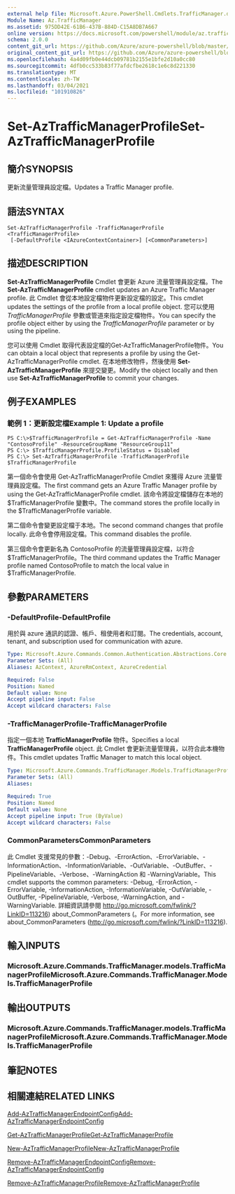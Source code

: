 ```yaml
---
external help file: Microsoft.Azure.PowerShell.Cmdlets.TrafficManager.dll-Help.xml
Module Name: Az.TrafficManager
ms.assetid: 975DD42E-61B6-437B-884D-C15A8DB7A667
online version: https://docs.microsoft.com/powershell/module/az.trafficmanager/set-aztrafficmanagerprofile
schema: 2.0.0
content_git_url: https://github.com/Azure/azure-powershell/blob/master/src/TrafficManager/TrafficManager/help/Set-AzTrafficManagerProfile.md
original_content_git_url: https://github.com/Azure/azure-powershell/blob/master/src/TrafficManager/TrafficManager/help/Set-AzTrafficManagerProfile.md
ms.openlocfilehash: 4a4d09fb0e44dcb09781b2155e1bfe2d10a0cc80
ms.sourcegitcommit: 4dfb0cc533b83f77afdcfbe2618c1e6c8d221330
ms.translationtype: MT
ms.contentlocale: zh-TW
ms.lasthandoff: 03/04/2021
ms.locfileid: "101910826"
---
```

# <span data-ttu-id="7b1cc-101">Set-AzTrafficManagerProfile</span><span class="sxs-lookup"><span data-stu-id="7b1cc-101">Set-AzTrafficManagerProfile</span></span>

## <span data-ttu-id="7b1cc-102">簡介</span><span class="sxs-lookup"><span data-stu-id="7b1cc-102">SYNOPSIS</span></span>
<span data-ttu-id="7b1cc-103">更新流量管理員設定檔。</span><span class="sxs-lookup"><span data-stu-id="7b1cc-103">Updates a Traffic Manager profile.</span></span>

## <span data-ttu-id="7b1cc-104">語法</span><span class="sxs-lookup"><span data-stu-id="7b1cc-104">SYNTAX</span></span>

```
Set-AzTrafficManagerProfile -TrafficManagerProfile <TrafficManagerProfile>
 [-DefaultProfile <IAzureContextContainer>] [<CommonParameters>]
```

## <span data-ttu-id="7b1cc-105">描述</span><span class="sxs-lookup"><span data-stu-id="7b1cc-105">DESCRIPTION</span></span>
<span data-ttu-id="7b1cc-106">**Set-AzTrafficManagerProfile** Cmdlet 會更新 Azure 流量管理員設定檔。</span><span class="sxs-lookup"><span data-stu-id="7b1cc-106">The **Set-AzTrafficManagerProfile** cmdlet updates an Azure Traffic Manager profile.</span></span>
<span data-ttu-id="7b1cc-107">此 Cmdlet 會從本地設定檔物件更新設定檔的設定。</span><span class="sxs-lookup"><span data-stu-id="7b1cc-107">This cmdlet updates the settings of the profile from a local profile object.</span></span>
<span data-ttu-id="7b1cc-108">您可以使用 *TrafficManagerProfile* 參數或管道來指定設定檔物件。</span><span class="sxs-lookup"><span data-stu-id="7b1cc-108">You can specify the profile object either by using the *TrafficManagerProfile* parameter or by using the pipeline.</span></span>

<span data-ttu-id="7b1cc-109">您可以使用 Cmdlet 取得代表設定檔的Get-AzTrafficManagerProfile物件。</span><span class="sxs-lookup"><span data-stu-id="7b1cc-109">You can obtain a local object that represents a profile by using the Get-AzTrafficManagerProfile cmdlet.</span></span>
<span data-ttu-id="7b1cc-110">在本地修改物件，然後使用 **Set-AzTrafficManagerProfile** 來提交變更。</span><span class="sxs-lookup"><span data-stu-id="7b1cc-110">Modify the object locally and then use **Set-AzTrafficManagerProfile** to commit your changes.</span></span>

## <span data-ttu-id="7b1cc-111">例子</span><span class="sxs-lookup"><span data-stu-id="7b1cc-111">EXAMPLES</span></span>

### <span data-ttu-id="7b1cc-112">範例 1：更新設定檔</span><span class="sxs-lookup"><span data-stu-id="7b1cc-112">Example 1: Update a profile</span></span>
```
PS C:\>$TrafficManagerProfile = Get-AzTrafficManagerProfile -Name "ContosoProfile" -ResourceGroupName "ResourceGroup11" 
PS C:\> $TrafficManagerProfile.ProfileStatus = Disabled
PS C:\> Set-AzTrafficManagerProfile -TrafficManagerProfile $TrafficManagerProfile
```

<span data-ttu-id="7b1cc-113">第一個命令會使用 Get-AzTrafficManagerProfile Cmdlet 來獲得 Azure 流量管理員設定檔。</span><span class="sxs-lookup"><span data-stu-id="7b1cc-113">The first command gets an Azure Traffic Manager profile by using the Get-AzTrafficManagerProfile cmdlet.</span></span>
<span data-ttu-id="7b1cc-114">該命令將設定檔儲存在本地的 $TrafficManagerProfile 變數中。</span><span class="sxs-lookup"><span data-stu-id="7b1cc-114">The command stores the profile locally in the $TrafficManagerProfile variable.</span></span>

<span data-ttu-id="7b1cc-115">第二個命令會變更設定檔于本地。</span><span class="sxs-lookup"><span data-stu-id="7b1cc-115">The second command changes that profile locally.</span></span>
<span data-ttu-id="7b1cc-116">此命令會停用設定檔。</span><span class="sxs-lookup"><span data-stu-id="7b1cc-116">This command disables the profile.</span></span>

<span data-ttu-id="7b1cc-117">第三個命令會更新名為 ContosoProfile 的流量管理員設定檔，以符合 $TrafficManagerProfile。</span><span class="sxs-lookup"><span data-stu-id="7b1cc-117">The third command updates the Traffic Manager profile named ContosoProfile to match the local value in $TrafficManagerProfile.</span></span>

## <span data-ttu-id="7b1cc-118">參數</span><span class="sxs-lookup"><span data-stu-id="7b1cc-118">PARAMETERS</span></span>

### <span data-ttu-id="7b1cc-119">-DefaultProfile</span><span class="sxs-lookup"><span data-stu-id="7b1cc-119">-DefaultProfile</span></span>
<span data-ttu-id="7b1cc-120">用於與 azure 通訊的認證、帳戶、租使用者和訂閱。</span><span class="sxs-lookup"><span data-stu-id="7b1cc-120">The credentials, account, tenant, and subscription used for communication with azure.</span></span>

```yaml
Type: Microsoft.Azure.Commands.Common.Authentication.Abstractions.Core.IAzureContextContainer
Parameter Sets: (All)
Aliases: AzContext, AzureRmContext, AzureCredential

Required: False
Position: Named
Default value: None
Accept pipeline input: False
Accept wildcard characters: False
```

### <span data-ttu-id="7b1cc-121">-TrafficManagerProfile</span><span class="sxs-lookup"><span data-stu-id="7b1cc-121">-TrafficManagerProfile</span></span>
<span data-ttu-id="7b1cc-122">指定一個本地 **TrafficManagerProfile** 物件。</span><span class="sxs-lookup"><span data-stu-id="7b1cc-122">Specifies a local **TrafficManagerProfile** object.</span></span>
<span data-ttu-id="7b1cc-123">此 Cmdlet 會更新流量管理員，以符合此本機物件。</span><span class="sxs-lookup"><span data-stu-id="7b1cc-123">This cmdlet updates Traffic Manager to match this local object.</span></span>

```yaml
Type: Microsoft.Azure.Commands.TrafficManager.Models.TrafficManagerProfile
Parameter Sets: (All)
Aliases:

Required: True
Position: Named
Default value: None
Accept pipeline input: True (ByValue)
Accept wildcard characters: False
```

### <span data-ttu-id="7b1cc-124">CommonParameters</span><span class="sxs-lookup"><span data-stu-id="7b1cc-124">CommonParameters</span></span>
<span data-ttu-id="7b1cc-125">此 Cmdlet 支援常見的參數：-Debug、-ErrorAction、-ErrorVariable、-InformationAction、-InformationVariable、-OutVariable、-OutBuffer、-PipelineVariable、-Verbose、-WarningAction 和 -WarningVariable。</span><span class="sxs-lookup"><span data-stu-id="7b1cc-125">This cmdlet supports the common parameters: -Debug, -ErrorAction, -ErrorVariable, -InformationAction, -InformationVariable, -OutVariable, -OutBuffer, -PipelineVariable, -Verbose, -WarningAction, and -WarningVariable.</span></span> <span data-ttu-id="7b1cc-126">詳細資訊請參閱 http://go.microsoft.com/fwlink/?LinkID=113216) about_CommonParameters (。</span><span class="sxs-lookup"><span data-stu-id="7b1cc-126">For more information, see about_CommonParameters (http://go.microsoft.com/fwlink/?LinkID=113216).</span></span>

## <span data-ttu-id="7b1cc-127">輸入</span><span class="sxs-lookup"><span data-stu-id="7b1cc-127">INPUTS</span></span>

### <span data-ttu-id="7b1cc-128">Microsoft.Azure.Commands.TrafficManager.models.TrafficManagerProfile</span><span class="sxs-lookup"><span data-stu-id="7b1cc-128">Microsoft.Azure.Commands.TrafficManager.Models.TrafficManagerProfile</span></span>

## <span data-ttu-id="7b1cc-129">輸出</span><span class="sxs-lookup"><span data-stu-id="7b1cc-129">OUTPUTS</span></span>

### <span data-ttu-id="7b1cc-130">Microsoft.Azure.Commands.TrafficManager.models.TrafficManagerProfile</span><span class="sxs-lookup"><span data-stu-id="7b1cc-130">Microsoft.Azure.Commands.TrafficManager.Models.TrafficManagerProfile</span></span>

## <span data-ttu-id="7b1cc-131">筆記</span><span class="sxs-lookup"><span data-stu-id="7b1cc-131">NOTES</span></span>

## <span data-ttu-id="7b1cc-132">相關連結</span><span class="sxs-lookup"><span data-stu-id="7b1cc-132">RELATED LINKS</span></span>

[<span data-ttu-id="7b1cc-133">Add-AzTrafficManagerEndpointConfig</span><span class="sxs-lookup"><span data-stu-id="7b1cc-133">Add-AzTrafficManagerEndpointConfig</span></span>](./Add-AzTrafficManagerEndpointConfig.md)

[<span data-ttu-id="7b1cc-134">Get-AzTrafficManagerProfile</span><span class="sxs-lookup"><span data-stu-id="7b1cc-134">Get-AzTrafficManagerProfile</span></span>](./Get-AzTrafficManagerProfile.md)

[<span data-ttu-id="7b1cc-135">New-AzTrafficManagerProfile</span><span class="sxs-lookup"><span data-stu-id="7b1cc-135">New-AzTrafficManagerProfile</span></span>](./New-AzTrafficManagerProfile.md)

[<span data-ttu-id="7b1cc-136">Remove-AzTrafficManagerEndpointConfig</span><span class="sxs-lookup"><span data-stu-id="7b1cc-136">Remove-AzTrafficManagerEndpointConfig</span></span>](./Remove-AzTrafficManagerEndpointConfig.md)

[<span data-ttu-id="7b1cc-137">Remove-AzTrafficManagerProfile</span><span class="sxs-lookup"><span data-stu-id="7b1cc-137">Remove-AzTrafficManagerProfile</span></span>](./Remove-AzTrafficManagerProfile.md)


